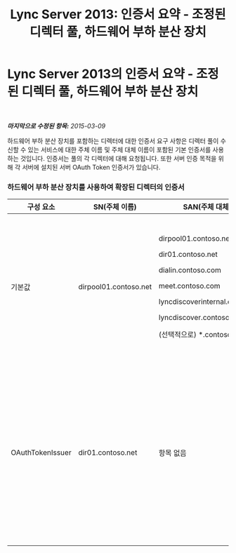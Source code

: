 ﻿---
title: 'Lync Server 2013: 인증서 요약 - 조정된 디렉터 풀, 하드웨어 부하 분산 장치'
TOCTitle: 인증서 요약 - 조정된 디렉터 풀, 하드웨어 부하 분산 장치
ms:assetid: 45940add-8027-418d-b79a-9033b494762f
ms:mtpsurl: https://technet.microsoft.com/ko-kr/library/JJ204846(v=OCS.15)
ms:contentKeyID: 49303502
ms.date: 08/10/2015
mtps_version: v=OCS.15
ms.translationtype: HT
---

# Lync Server 2013의 인증서 요약 - 조정된 디렉터 풀, 하드웨어 부하 분산 장치

 

_**마지막으로 수정된 항목:** 2015-03-09_

하드웨어 부하 분산 장치를 포함하는 디렉터에 대한 인증서 요구 사항은 디렉터 풀이 수신할 수 있는 서비스에 대한 주체 이름 및 주체 대체 이름이 포함된 기본 인증서를 사용하는 것입니다. 인증서는 풀의 각 디렉터에 대해 요청됩니다. 또한 서버 인증 목적을 위해 각 서버에 설치된 서버 OAuth Token 인증서가 있습니다.

### 하드웨어 부하 분산 장치를 사용하여 확장된 디렉터의 인증서

<table>
<colgroup>
<col style="width: 25%" />
<col style="width: 25%" />
<col style="width: 25%" />
<col style="width: 25%" />
</colgroup>
<thead>
<tr class="header">
<th>구성 요소</th>
<th>SN(주체 이름)</th>
<th>SAN(주체 대체 이름)</th>
<th>설명</th>
</tr>
</thead>
<tbody>
<tr class="odd">
<td><p>기본값</p></td>
<td><p>dirpool01.contoso.net</p></td>
<td><p>dirpool01.contoso.net</p>
<p>dir01.contoso.net</p>
<p>dialin.contoso.com</p>
<p>meet.contoso.com</p>
<p>lyncdiscoverinternal.contoso.com</p>
<p>lyncdiscover.contoso.com</p>
<p>(선택적으로) *.contoso.com</p></td>
<td><p>디렉터 인증서는 내부에서 관리되는 CA(인증 기관) 또는 공용 CA에서 요청될 수 있습니다.</p>
<p>디렉터는 경계에 있는 역방향 프록시 또는 에지 서버의 요청에 응답합니다.</p>
<p>또는 단순 URL에 대한 와일드카드 항목</p></td>
</tr>
<tr class="even">
<td><p>OAuthTokenIssuer</p></td>
<td><p>dir01.contoso.net</p></td>
<td><p>항목 없음</p></td>
<td><div class="alert">

> [!IMPORTANT]
> 최소 키 길이는 1024이지만 최소 권장 키 길이가 2048비트라는 경고가 표시될 수 있습니다.


</div>
<p>OAuthTokenIssuer 인증서는 대규모 환경에서 서버 인증 목적을 위한 단일 목적 인증서이며 내부 CA 또는 공용 CA에서 요청될 수 있습니다. 필수 인증서입니다.</p></td>
</tr>
</tbody>
</table>

